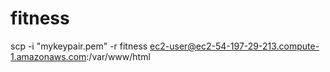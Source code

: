 # fitness
scp -i "mykeypair.pem" -r fitness ec2-user@ec2-54-197-29-213.compute-1.amazonaws.com:/var/www/html
